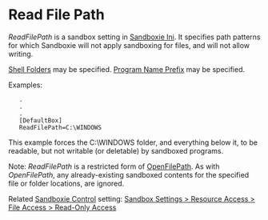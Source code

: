 # Read File Path

_ReadFilePath_ is a sandbox setting in [Sandboxie Ini](SandboxieIni.md). It specifies path patterns for which Sandboxie will not apply sandboxing for files, and will not allow writing.

[Shell Folders](ShellFolders.md) may be specified. [Program Name Prefix](ProgramNamePrefix.md) may be specified.

Examples:
```
   .
   .
   .
   [DefaultBox]
   ReadFilePath=C:\WINDOWS
```

This example forces the C:\WINDOWS folder, and everything below it, to be readable, but not writable (or deletable) by sandboxed programs.

Note: _ReadFilePath_ is a restricted form of [OpenFilePath](OpenFilePath.md). As with _OpenFilePath_, any already-existing sandboxed contents for the specified file or folder locations, are ignored.

Related [Sandboxie Control](SP_SBControl.md) setting: [Sandbox Settings > Resource Access > File Access > Read-Only Access](ResourceAccessSettings.md#file-access--read-only-access)
